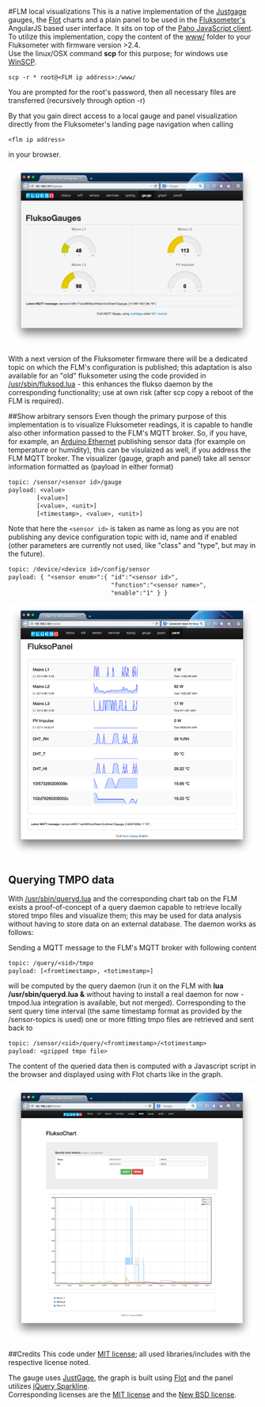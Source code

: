 #FLM local visualizations
This is a native implementation of the [Justgage](http:/justgage.com) gauges, the [Flot](http://www.flotcharts.org/) charts and a plain panel to be used in the [Fluksometer's](http://flukso.net) AngularJS based user interface. It sits on top of the [Paho JavaScript client](https://eclipse.org/paho/clients/js/).<br/>
To utilize this implementation, copy the content of the [www/](www/) folder to your Fluksometer with firmware version >2.4.<br>
Use the linux/OSX command **scp** for this purpose; for windows use [WinSCP](http://winscp.net).

    scp -r * root@<FLM ip address>:/www/

You are prompted for the root's password, then all necessary files are transferred (recursively through option -r)

By that you gain direct access to a local gauge and panel visualization directly from the Fluksometer's landing page navigation when calling

    <flm ip address>

in your browser.

<img src="FLMlocalGauge.png" width=500px>

With a next version of the Fluksometer firmware there will be a dedicated topic on which the FLM's configuration is published; this adaptation is also available for an "old" fluksometer using the code provided in [/usr/sbin/fluksod.lua](/usr/sbin/fluksod.lua) - this enhances the flukso daemon by the corresponding functionality; use at own risk (after scp copy a reboot of the FLM is required).

##Show arbitrary sensors
Even though the primary purpose of this implementation is to visualize Fluksometer readings, it is capable to handle also other information passed to the FLM's MQTT broker. So, if you have, for example, an [Arduino Ethernet](https://github.com/gebhardm/energyhacks/tree/master/AVRNetIOduino/AVRNetIO_MQTT_DS_DHT) publishing sensor data (for example on temperature or humidity), this can be visulaized as well, if you address the FLM MQTT broker. The visualizer (gauge, graph and panel) take all sensor information formatted as (payload in either format)

    topic: /sensor/<sensor id>/gauge
    payload: <value> 
            [<value>] 
            [<value>, <unit>] 
            [<timestamp>, <value>, <unit>]

Note that here the `<sensor id>` is taken as name as long as you are not publishing any device configuration topic with id, name and if enabled (other parameters are currently not used, like "class" and "type", but may in the future).

    topic: /device/<device id>/config/sensor
    payload: { "<sensor enum>":{ "id":"<sensor id>", 
                                 "function":"<sensor name>", 
                                 "enable":"1" } }

<img src="FLMlocalPanel.png" width=500px>
 
## Querying TMPO data
With [/usr/sbin/queryd.lua](/usr/sbin/queryd.lua) and the corresponding chart tab on the FLM exists a proof-of-concept of a query daemon capable to retrieve locally stored tmpo files and visualize them; this may be used for data analysis without having to store data on an external database. The daemon works as follows:

Sending a MQTT message to the FLM's MQTT broker with following content

    topic: /query/<sid>/tmpo
    payload: [<fromtimestamp>, <totimestamp>]
    
will be computed by the query daemon (run it on the FLM with **lua /usr/sbin/queryd.lua &** without having to install a real daemon for now - tmpod.lua integration is available, but not merged). Corresponding to the sent query time interval (the same timestamp format as provided by the /sensor-topics is used) one or more fitting tmpo files are retrieved and sent back to

    topic: /sensor/<sid>/query/<fromtimestamp>/<totimestamp>
    payload: <gzipped tmpo file>
    
The content of the queried data then is computed with a Javascript script in the browser and displayed using with Flot charts like in the graph.

<img src="FLMlocalChart.png" width=500px>
 
##Credits
This code under [MIT license](LICENSE); all used libraries/includes with the respective license noted.

The gauge uses [JustGage](http://justgage.com/), the graph is built using [Flot](http://www.flotcharts.org/) and the panel utilizes [jQuery Sparkline](http://omnipotent.net/jquery.sparkline/).<br/>
Corresponding licenses are the [MIT license](http://opensource.org/licenses/mit-license.php) and the [New BSD license](http://opensource.org/licenses/BSD-3-Clause).

